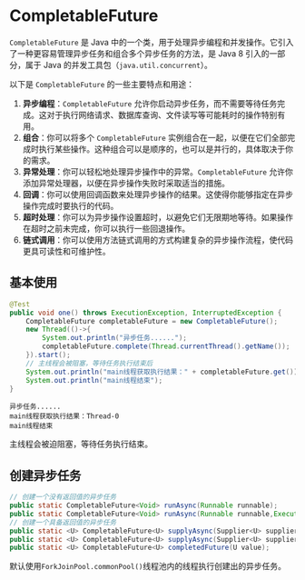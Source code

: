 # CompletableFuture

`CompletableFuture` 是 Java 中的一个类，用于处理异步编程和并发操作。它引入了一种更容易管理异步任务和组合多个异步任务的方法，是 Java 8 引入的一部分，属于 Java 的并发工具包（`java.util.concurrent`）。

以下是 `CompletableFuture` 的一些主要特点和用途：

1. **异步编程**：`CompletableFuture` 允许你启动异步任务，而不需要等待任务完成。这对于执行网络请求、数据库查询、文件读写等可能耗时的操作特别有用。
2. **组合**：你可以将多个 `CompletableFuture` 实例组合在一起，以便在它们全部完成时执行某些操作。这种组合可以是顺序的，也可以是并行的，具体取决于你的需求。
3. **异常处理**：你可以轻松地处理异步操作中的异常。`CompletableFuture` 允许你添加异常处理器，以便在异步操作失败时采取适当的措施。
4. **回调**：你可以使用回调函数来处理异步操作的结果。这使得你能够指定在异步操作完成时要执行的代码。
5. **超时处理**：你可以为异步操作设置超时，以避免它们无限期地等待。如果操作在超时之前未完成，你可以执行一些回退操作。
6. **链式调用**：你可以使用方法链式调用的方式构建复杂的异步操作流程，使代码更具可读性和可维护性。

## 基本使用

```java
@Test
public void one() throws ExecutionException, InterruptedException {
    CompletableFuture completableFuture = new CompletableFuture();
    new Thread(()->{
        System.out.println("异步任务......");
        completableFuture.complete(Thread.currentThread().getName());
    }).start();
    // 主线程会被阻塞，等待任务执行结束后
    System.out.println("main线程获取执行结果：" + completableFuture.get());
    System.out.println("main线程结束");
}
```

```
异步任务......
main线程获取执行结果：Thread-0
main线程结束
```

主线程会被迫阻塞，等待任务执行结束。

## 创建异步任务

```java
// 创建一个没有返回值的异步任务
public static CompletableFuture<Void> runAsync(Runnable runnable);
public static CompletableFuture<Void> runAsync(Runnable runnable,Executor executor);
// 创建一个具备返回值的异步任务
public static <U> CompletableFuture<U> supplyAsync(Supplier<U> supplier);
public static <U> CompletableFuture<U> supplyAsync(Supplier<U> supplier,Executor executor);
public static <U> CompletableFuture<U> completedFuture(U value);
```

默认使用`ForkJoinPool.commonPool()`线程池内的线程执行创建出的异步任务。

